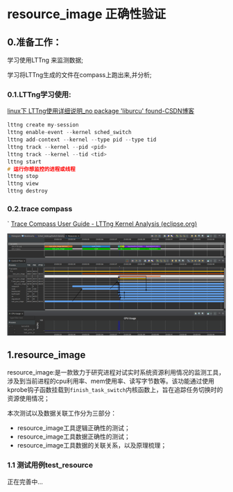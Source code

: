 # resource_image 正确性验证
## 0.准备工作：

学习使用LTTng 来监测数据;

学习将LTTng生成的文件在compass上跑出来,并分析;

### 0.1.LTTng学习使用:

[linux下 LTTng使用详细说明_no package 'liburcu' found-CSDN博客](https://blog.csdn.net/mao_hui_fei/article/details/120654095)

```c
lttng create my-session
lttng enable-event --kernel sched_switch
lttng add-context --kernel --type pid --type tid
lttng track --kernel --pid <pid>
lttng track --kernel --tid <tid>
lttng start
# 运行你想监控的进程或线程
lttng stop
lttng view
lttng destroy
```

### 0.2.trace compass
`
[Trace Compass User Guide - LTTng Kernel Analysis (eclipse.org)](https://archive.eclipse.org/tracecompass/doc/stable/org.eclipse.tracecompass.doc.user/LTTng-Kernel-Analysis.html#Control_Flow_View)

![1720660193068](./images/1720660193068.png)


## 1.resource_image

resource_image:是一款致力于研究进程对试实时系统资源利用情况的监测工具，涉及到当前进程的cpu利用率、mem使用率、读写字节数等。该功能通过使用kprobe钩子函数挂载到`finish_task_switch`内核函数上，旨在追踪任务切换时的资源使用情况；

本次测试以及数据关联工作分为三部分：

- resource_image工具逻辑正确性的测试；
- resource_image工具数据正确性的测试；
- resource_image工具数据的关联关系，以及原理梳理；

### 1.1 测试用例test_resource

正在完善中...